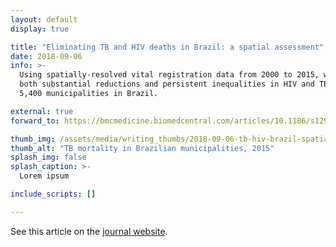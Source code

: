 ```yaml
---
layout: default
display: true

title: "Eliminating TB and HIV deaths in Brazil: a spatial assessment"
date: 2018-09-06
info: >-
  Using spatially-resolved vital registration data from 2000 to 2015, we find
  both substantial reductions and persistent inequalities in HIV and TB deaths across 
  5,400 municipalities in Brazil.

external: true
forward_to: https://bmcmedicine.biomedcentral.com/articles/10.1186/s12916-018-1131-6

thumb_img: /assets/media/writing_thumbs/2018-09-06-tb-hiv-brazil-spatial.png
thumb_alt: "TB mortality in Brazilian municipalities, 2015"
splash_img: false
splash_caption: >-
  Lorem ipsum

include_scripts: []

---
```


See this article on the [journal website](https://bmcmedicine.biomedcentral.com/articles/10.1186/s12916-018-1131-6).